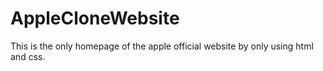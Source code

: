 # AppleCloneWebsite
This is the only homepage of the apple official website by only using html and css.
